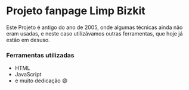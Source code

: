 # Projeto fanpage Limp Bizkit

Este Projeto é antigo do ano de 2005, onde algumas técnicas ainda não eram usadas, e neste caso utilizávamos outras ferramentas, que hoje já estão em desuso.

### Ferramentas utilizadas

- HTML
- JavaScript
- e muito dedicação :smile: